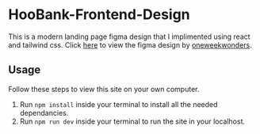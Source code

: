 # HooBank-Frontend-Design
This is a modern landing page figma design that I implimented using react and tailwind css.
Click [here]([https://www.example.com](https://www.figma.com/file/bUGIPys15E78w9bs1l4tgS/HooBank?type=design&node-id=310-485)) to view the figma design by [oneweekwonders](https://www.oneweekwonders.com/).

## Usage
Follow these steps to view this site on your own computer.
 1. Run `npm install` inside your terminal to install all the needed dependancies.
 2. Run `npm run dev` inside your terminal to run the site in your localhost.
